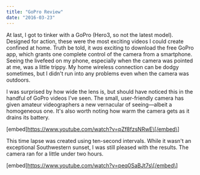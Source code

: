 ```yaml
---
title: "GoPro Review"
date: "2016-03-23"
---
```


At last, I got to tinker with a GoPro (Hero3, so not the latest model). Designed for action, these were the most exciting videos I could create confined at home. Truth be told, it _was_ exciting to download the free GoPro app, which grants one complete control of the camera from a smartphone. Seeing the livefeed on my phone, especially when the camera was pointed at me, was a little trippy. My home wireless connection can be dodgy sometimes, but I didn't run into any problems even when the camera was outdoors.

I was surprised by how wide the lens is, but should have noticed this in the handful of GoPro videos I've seen. The small, user-friendly camera has given amateur videographers a new vernacular of seeing—albeit a homogeneous one. It's also worth noting how warm the camera gets as it drains its battery.

\[embed\]https://www.youtube.com/watch?v=pZf8fzsNRwE\[/embed\]

This time lapse was created using ten-second intervals. While it wasn't an exceptional Southwestern sunset, I was still pleased with the results. The camera ran for a little under two hours.

\[embed\]https://www.youtube.com/watch?v=peq0SaBJt7s\[/embed\]
